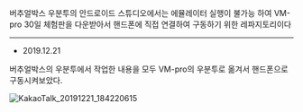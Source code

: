 버추얼박스 우분투의 안드로이드 스튜디오에서는 에뮬레이터 실행이 불가능 하여 VM-pro 30일 체험판을 다운받아서 핸드폰에 직접 연결하여 구동하기 위한 레파지토리이다

 

----------------------------------------------------------------------------------

 

- 2019.12.21

 

버추얼박스의 우분투에서 작업한 내용을 모두 VM-pro의 우분투로 옮겨서 핸드폰으로 구동시켜보았다.

 

![KakaoTalk_20191221_184220615](https://user-images.githubusercontent.com/55049286/71306300-e3a54000-2421-11ea-9f33-daab8e9a199e.jpg)
